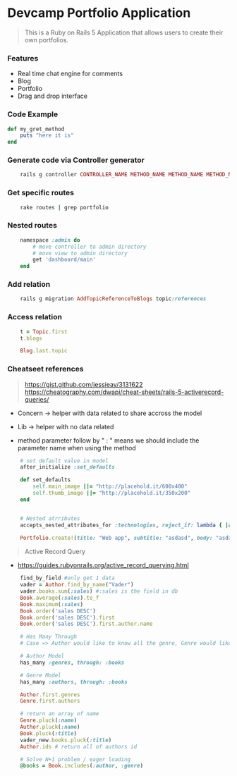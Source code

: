 # Devcamp Portfolio Application

> This is a Ruby on Rails 5 Application that allows users to create their own portfolios.

### Features

- Real time chat engine for comments
- Blog
- Portfolio
- Drag and drop interface

### Code Example

```ruby
def my_gret_method
    puts "here it is"
end
```

### Generate code via Controller generator

```ruby
    rails g controller CONTROLLER_NAME METHOD_NAME METHOD_NAME METHOD_NAME
```

### Get specific routes
```ruby
    rake routes | grep portfolio
```

### Nested routes
```ruby
    namespace :admin do
        # move controller to admin directory
        # move view to admin directory
        get 'dashboard/main'
    end
```

### Add relation
```ruby
    rails g migration AddTopicReferenceToBlogs topic:references
```

### Access relation
```ruby
    t = Topic.first
    t.blogs

    Blog.last.topic
```

### Cheatseet references

> https://gist.github.com/jessieay/3131622
> https://cheatography.com/dwapi/cheat-sheets/rails-5-activerecord-queries/

- Concern -> helper with data related to share accross the model
- Lib -> helper with no data related

- method parameter follow by " : " means we should include the parameter name when using the method 

```ruby
    # set default value in model
    after_initialize :set_defaults

    def set_defaults
        self.main_image ||= "http://placehold.it/600x400"
        self.thumb_image ||= "http://placehold.it/350x200"
    end


    # Nested atrributes
    accepts_nested_attributes_for :technologies, reject_if: lambda { |attrs| attrs['name'].blank? }
    
    Portfolio.create!(title: "Web app", subtitle: "asdasd", body: "asdasdasd", technologies_attributes: [{name: "Ruby"}, {name: "Rails"}, {name: "Angular"}, {name: "Ionic"}])
```

> Active Record Query

- https://guides.rubyonrails.org/active_record_querying.html

```ruby
    find_by_field #only get 1 data
    vader = Author.find_by_name("Vader")
    vader.books.sum(:sales) #:sales is the field in db
    Book.average(:sales).to_f
    Book.maximum(:sales)
    Book.order('sales DESC')
    Book.order('sales DESC').first
    Book.order('sales DESC').first.author.name

    # Has Many Through
    # Case => Author would like to know all the genre, Genre would like to know all the Author

    # Author Model
    has_many :genres, through: :books

    # Genre Model
    has_many :authors, through: :books

    Author.first.genres
    Genre.first.authors

    # return an array of name
    Genre.pluck(:name)
    Author.pluck(:name)
    Book.pluck(:title)
    vader_new.books.pluck(:title)
    Author.ids # return all of authors id

    # Solve N+1 problem / eager loading
    @books = Book.includes(:author, :genre)
```